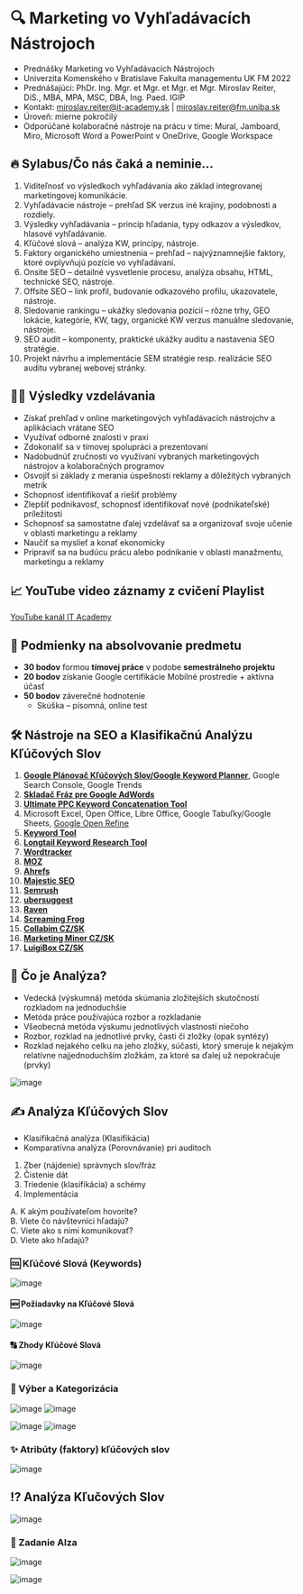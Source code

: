 # 🔍 Marketing vo Vyhľadávacích Nástrojoch
* Prednášky Marketing vo Vyhľadávacích Nástrojoch
* Univerzita Komenského v Bratislave Fakulta managementu UK FM 2022
* Prednášajúci: PhDr. Ing. Mgr. et Mgr. et Mgr. et Mgr. Miroslav Reiter, DiS., MBA, MPA, MSC, DBA, Ing. Paed. IGIP 
* Kontakt: miroslav.reiter@it-academy.sk | miroslav.reiter@fm.uniba.sk 
* Úroveň: mierne pokročilý
* Odporúčané kolaboračné nástroje na prácu v tíme: Mural, Jamboard, Miro, Microsoft Word a PowerPoint v OneDrive, Google Workspace

## 🔥 Sylabus/Čo nás čaká a neminie...
1. Viditeľnosť vo výsledkoch vyhľadávania ako základ integrovanej marketingovej komunikácie.
1. Vyhľadávacie nástroje – prehľad SK verzus iné krajiny, podobnosti a rozdiely.
1. Výsledky vyhľadávania – princíp hľadania, typy odkazov a výsledkov, hlasové vyhľadávanie.
1. Kľúčové slová – analýza KW, princípy, nástroje.
1. Faktory organického umiestnenia – prehľad – najvýznamnejšie faktory, ktoré ovplyvňujú pozície vo vyhľadávaní.
1. Onsite SEO – detailné vysvetlenie procesu, analýza obsahu, HTML, technické SEO, nástroje.
1. Offsite SEO – link profil, budovanie odkazového profilu, ukazovatele, nástroje.
1. Sledovanie rankingu – ukážky sledovania pozícií – rôzne trhy, GEO lokácie, kategórie, KW, tagy, organické KW verzus manuálne sledovanie, nástroje.
1. SEO audit – komponenty, praktické ukážky auditu a nastavenia SEO stratégie.
1. Projekt návrhu a implementácie SEM stratégie resp. realizácie SEO auditu vybranej webovej stránky.

## 👨‍🏫 Výsledky vzdelávania
* Získať prehľad v online marketingových vyhľadávacích nástrojchv a aplikáciach vrátane SEO
* Využívať odborné znalosti v praxi
* Zdokonaliť sa v tímovej spolupráci a prezentovaní
* Nadobudnúť zručnosti vo využívaní vybraných marketingových nástrojov a kolaboračných programov
* Osvojiť si základy z merania úspešnosti reklamy a dôležitých vybraných metrík
* Schopnosť identifikovať a riešiť problémy
* Zlepšiť podnikavosť, schopnosť identifikovať nové (podnikateľské) príležitosti
* Schopnosť sa samostatne ďalej vzdelávať sa a organizovať svoje učenie v oblasti marketingu a reklamy
* Naučiť sa myslieť a konať ekonomicky
* Pripraviť sa na budúcu prácu alebo podnikanie v oblasti manažmentu, marketingu a reklamy

## 📈 YouTube video záznamy z cvičení Playlist
[YouTube kanál IT Academy](https://www.youtube.com/watch?v=GNUM6owU7s8&list=PLIu_ZdHo7Pk8rNPvytjNNVjKFZ1TJlbkP)

## 🥇 Podmienky na absolvovanie predmetu
* **30 bodov** formou **tímovej práce** v podobe **semestrálneho projektu**
* **20 bodov** získanie Google certifikácie Mobilné prostredie + aktívna účasť
* **50 bodov** záverečné hodnotenie
  *  Skúška – písomná, online test 
 
## :hammer_and_wrench: Nástroje na SEO a Klasifikačnú Analýzu Kľúčových Slov
1. [**Google Plánovač Kľúčových Slov/Google Keyword Planner**](https://ads.google.com/aw/keywordplanner), Google Search Console, Google Trends
2. [**Skladač Fráz pre Google AdWords**](http://kw.tre.sk/sk)
3. [**Ultimate PPC Keyword Concatenation Tool**](https://www.found.co.uk/ppc-keyword-tool/)
4. Microsoft Excel, Open Office, Libre Office, Google Tabuľky/Google Sheets, [Google Open Refine](https://openrefine.org/)
5. [**Keyword Tool**](https://www.keywordtool.io)
6. [**Longtail Keyword Research Tool**](https://www.keyword.io)
7. [**Wordtracker**](https://www.wordtracker.com/)
8. [**MOZ**](https://moz.com/products)
9. [**Ahrefs**](https://www.ahrefs.com/)
10. [**Majestic SEO**](https://majestic.com/)
11. [**Semrush**](https://www.semrush.com/)
12. [**ubersuggest**](https://neilpatel.com/ubersuggest/)
13. [**Raven**](https://raven.com)
13. [**Screaming Frog**](https://www.screamingfrog.co.uk/seo-spider/)
14. [**Collabim CZ/SK**](https://www.collabim.cz/sk)
15. [**Marketing Miner CZ/SK**](https://www.marketingminer.com/sk)
16. [**LuigiBox CZ/SK**](https://www.luigibox.com/)

## 🥼 Čo je Analýza?

- Vedecká (výskumná) metóda skúmania zložitejších skutočností rozkladom na jednoduchšie
- Metóda práce používajúca rozbor a rozkladanie
- Všeobecná metóda výskumu jednotlivých vlastností niečoho
- Rozbor, rozklad na jednotlivé prvky, časti či zložky (opak syntézy)
- Rozklad nejakého celku na jeho zložky, súčasti, ktorý smeruje k nejakým relatívne najjednoduchším zložkám, za ktoré sa ďalej už nepokračuje (prvky)

![image](https://user-images.githubusercontent.com/24510943/204105143-bcf5484a-f2b1-4a95-b9a2-217797555f9f.png)

## ✍️ Analýza Kľúčových Slov

- Klasifikačná analýza (Klasifikácia) 
- Komparatívna analýza (Porovnávanie) pri auditoch

1. Zber (nájdenie) správnych slov/fráz
1. Čistenie dát
1. Triedenie (klasifikácia) a schémy
1. Implementácia

A. K akým používateľom hovoríte?  
B. Viete čo návštevníci hľadajú?  
C. Viete ako s nimi komunikovať?  
D. Viete ako hľadajú?  

### 🆒 Kľúčové Slová (Keywords)
![image](https://user-images.githubusercontent.com/24510943/204105251-2abd1751-35c1-4ac5-a354-a17004cf9ccc.png)

#### 🆕 Požiadavky na Kľúčové Slová
![image](https://user-images.githubusercontent.com/24510943/204105278-fa63c893-6e25-48a6-b11c-b4c9de182106.png)

#### 🔠 Zhody Kľúčové Slová
![image](https://user-images.githubusercontent.com/24510943/204105295-b055f0fa-a5e5-4c79-a71b-4e581437ff0b.png)

### 🔀 Výber a Kategorizácia
![image](https://user-images.githubusercontent.com/24510943/204105346-3d8b55dc-9699-4192-bcb5-297add8e823b.png)
![image](https://user-images.githubusercontent.com/24510943/204105377-3c8a7623-17f3-4582-b5e4-a2e4706ef725.png)

![image](https://user-images.githubusercontent.com/24510943/204105403-911171f9-907e-4b95-a4b5-a5063df5d544.png)
![image](https://user-images.githubusercontent.com/24510943/204105407-ac9e521a-10b8-45ca-b5bf-fa759d1efd7c.png)

### ✨ Atribúty (faktory) kľúčových slov
![image](https://user-images.githubusercontent.com/24510943/204105415-348e9881-a00f-4ee1-923a-0777b9fa1e65.png)

## ⁉️ Analýza Kľučových Slov
![image](https://user-images.githubusercontent.com/24510943/204105428-655448a7-8fac-43b8-940a-9ce252c2e043.png)

### 🌿 Zadanie Alza
![image](https://user-images.githubusercontent.com/24510943/204105223-02d0b8e3-19fd-4780-88aa-96b7aa1a1b51.png)

![image](https://user-images.githubusercontent.com/24510943/204105226-f5949a62-e17a-4b2f-a474-290a09ceff5f.png)



